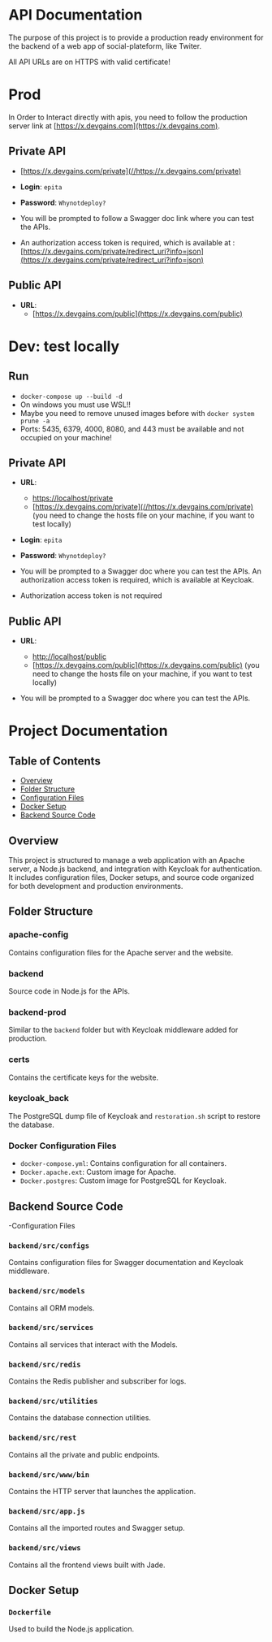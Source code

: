 # API Documentation

The purpose of this project is to provide a production ready environment for the backend of a web app  of social-plateform, like Twiter.

All API URLs are on HTTPS with valid certificate!

# Prod

In Order to Interact directly with apis, you need to follow the production server link at [https://x.devgains.com](https://x.devgains.com).

## Private API

- [https://x.devgains.com/private](//https://x.devgains.com/private)
- **Login**: `epita`
- **Password**: `Whynotdeploy?`

- You will be prompted to follow a Swagger doc link  where you can test the APIs. 
- An authorization access token is required, which is available at  : [https://x.devgains.com/private/redirect_uri?info=json](https://x.devgains.com/private/redirect_uri?info=json)

## Public API

- **URL**:
  - [https://x.devgains.com/public](https://x.devgains.com/public)




# Dev: test locally

## Run 

- `docker-compose up --build -d`
- On windows you must use WSL!!
- Maybe you need to remove unused images before with `docker system prune -a`
- Ports: 5435, 6379, 4000, 8080, and 443 must be available and not occupied on your machine!

## Private API

- **URL**: 
  - [https://localhost/private](https://localhost/private)
  - [https://x.devgains.com/private](//https://x.devgains.com/private) (you need to change the hosts file on your machine, if you want to test locally)
- **Login**: `epita`
- **Password**: `Whynotdeploy?`

- You will be prompted to a Swagger doc where you can test the APIs. An authorization access token is required, which is available at Keycloak.
- Authorization access token is not required

## Public API

- **URL**:
  - [http://localhost/public](http://localhost/public)
  - [https://x.devgains.com/public](https://x.devgains.com/public) (you need to change the hosts file on your machine,  if you want to test locally)

- You will be prompted to a Swagger doc where you can test the APIs.


# Project Documentation

## Table of Contents

- [Overview](#overview)
- [Folder Structure](#folder-structure)
- [Configuration Files](#configuration-files)
- [Docker Setup](#docker-setup)
- [Backend Source Code](#backend-source-code)

## Overview

This project is structured to manage a web application with an Apache server, a Node.js backend, and integration with Keycloak for authentication. It includes configuration files, Docker setups, and source code organized for both development and production environments.

## Folder Structure

### apache-config

Contains configuration files for the Apache server and the website.

### backend

Source code in Node.js for the APIs.

### backend-prod

Similar to the `backend` folder but with Keycloak middleware added for production.

### certs

Contains the certificate keys for the website.

### keycloak_back

The PostgreSQL dump file of Keycloak and `restoration.sh` script to restore the database.

### Docker Configuration Files

- `docker-compose.yml`: Contains configuration for all containers.
- `Docker.apache.ext`: Custom image for Apache.
- `Docker.postgres`: Custom image for PostgreSQL for Keycloak.

## Backend Source Code

-Configuration Files

### `backend/src/configs`

Contains configuration files for Swagger documentation and Keycloak middleware.

### `backend/src/models`

Contains all ORM models.

### `backend/src/services`

Contains all services that interact with the Models.

### `backend/src/redis`

Contains the Redis publisher and subscriber for logs.

### `backend/src/utilities`

Contains the database connection utilities.

### `backend/src/rest`

Contains all the private and public endpoints.


### `backend/src/www/bin`

Contains the HTTP server that launches the application.

### `backend/src/app.js`

Contains all the imported routes and Swagger setup.

### `backend/src/views`

Contains all the frontend views built with Jade.

## Docker Setup

### `Dockerfile`

Used to build the Node.js application.


